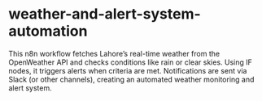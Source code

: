 # weather-and-alert-system-automation
This n8n workflow fetches Lahore’s real-time weather from the OpenWeather API and checks conditions like rain or clear skies. Using IF nodes, it triggers alerts when criteria are met. Notifications are sent via Slack (or other channels), creating an automated weather monitoring and alert system.
